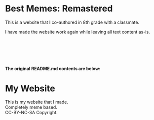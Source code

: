 # Best Memes: Remastered
This is a website that I co-authored in 8th grade with a classmate.

I have made the website work again while leaving all text content as-is.

<br>
<br>
<br>
<br>

#### The original README.md contents are below:


# My Website
This is my website that I made.
<br>
Completely meme based.
<br>
CC-BY-NC-SA Copyright.
